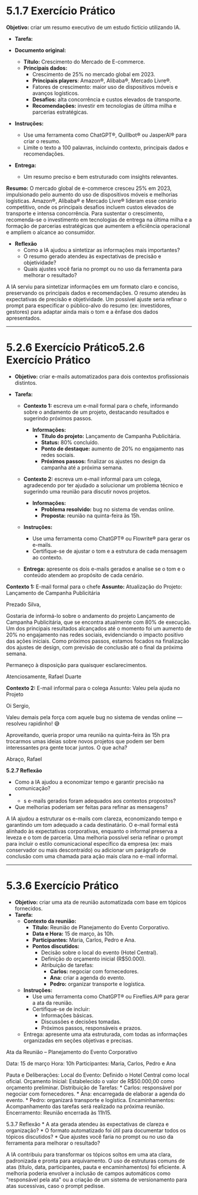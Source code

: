 # 5.1.7 Exercício Prático
**Objetivo:** criar um resumo executivo de um estudo fictício utilizando IA.
* **Tarefa:**

* **Documento original:**
  * **Título:** Crescimento do Mercado de E-commerce.
  * **Principais dados:**
    * Crescimento de 25% no mercado global em 2023.
    * **Principais players**: Amazon®, Alibaba®, Mercado Livre®.
    * Fatores de crescimento: maior uso de dispositivos móveis e avanços logísticos.
    * **Desafios:** alta concorrência e custos elevados de transporte.
    * **Recomendações:** investir em tecnologias de última milha e parcerias estratégicas.

* **Instruções:**
  * Use uma ferramenta como ChatGPT®, Quillbot® ou JasperAI® para criar o resumo.
  * Limite o texto a 100 palavras, incluindo contexto, principais dados e recomendações.

* **Entrega:**
  * Um resumo preciso e bem estruturado com insights relevantes.

**Resumo:**
O mercado global de e-commerce cresceu 25% em 2023, impulsionado pelo aumento do uso de dispositivos móveis e melhorias logísticas. Amazon®, Alibaba® e Mercado Livre® lideram esse cenário competitivo, onde os principais desafios incluem custos elevados de transporte e intensa concorrência. Para sustentar o crescimento, recomenda-se o investimento em tecnologias de entrega na última milha e a formação de parcerias estratégicas que aumentem a eficiência operacional e ampliem o alcance ao consumidor.

* **Reflexão**
  * Como a IA ajudou a sintetizar as informações mais importantes?
  * O resumo gerado atendeu às expectativas de precisão e objetividade?
  * Quais ajustes você faria no prompt ou no uso da ferramenta para melhorar o resultado?

A IA serviu para sintetizar informações em um formato claro e conciso, preservando os principais dados e recomendações. O resumo atendeu às expectativas de precisão e objetividade. Um possível ajuste seria refinar o prompt para especificar o público-alvo do resumo (ex: investidores, gestores) para adaptar ainda mais o tom e a ênfase dos dados apresentados.

---

#  5.2.6 Exercício Prático5.2.6 Exercício Prático
* **Objetivo:** criar e-mails automatizados para dois contextos profissionais distintos.

* **Tarefa:**
  * **Contexto 1:** escreva um e-mail formal para o chefe, informando sobre o andamento de um projeto, destacando resultados e sugerindo próximos passos.
    * **Informações:**
      * **Título do projeto:** Lançamento de Campanha Publicitária.
      * **Status:** 80% concluído.
      * **Ponto de destaque:** aumento de 20% no engajamento nas redes sociais.
      * **Próximos passos:** finalizar os ajustes no design da campanha até a próxima semana.
  * **Contexto 2:** escreva um e-mail informal para um colega, agradecendo por ter ajudado a solucionar um problema técnico e sugerindo uma reunião para discutir novos projetos.
    * **Informações:**
      * **Problema resolvido:** bug no sistema de vendas online.
      * **Proposta:** reunião na quinta-feira às 15h.
  * **Instruções:**
    * Use uma ferramenta como ChatGPT® ou Flowrite® para gerar os e-mails.
    * Certifique-se de ajustar o tom e a estrutura de cada mensagem ao contexto.

  * **Entrega:** apresente os dois e-mails gerados e analise se o tom e o conteúdo atendem ao propósito de cada cenário.

**Contexto 1:** E-mail formal para o chefe
**Assunto:** Atualização do Projeto: Lançamento de Campanha Publicitária

Prezado Silva,

Gostaria de informá-lo sobre o andamento do projeto Lançamento de Campanha Publicitária, que se encontra atualmente com 80% de execução. Um dos principais resultados alcançados até o momento foi um aumento de 20% no engajamento nas redes sociais, evidenciando o impacto positivo das ações iniciais.
Como próximos passos, estamos focados na finalização dos ajustes de design, com previsão de conclusão até o final da próxima semana.

Permaneço à disposição para quaisquer esclarecimentos.

Atenciosamente,
Rafael Duarte


**Contexto 2:** E-mail informal para o colega
Assunto: Valeu pela ajuda no Projeto

Oi Sergio,

Valeu demais pela força com aquele bug no sistema de vendas online — resolveu rapidinho! 😅

Aproveitando, queria propor uma reunião na quinta-feira às 15h pra trocarmos umas ideias sobre novos projetos que podem ser bem interessantes pra gente tocar juntos. O que acha?

Abraço,
Rafael


**5.2.7 Reflexão**
  * Como a IA ajudou a economizar tempo e garantir precisão na comunicação?
  *   * s e-mails gerados foram adequados aos contextos propostos?
  *   Que melhorias poderiam ser feitas para refinar as mensagens?

A IA ajudou a estruturar os e-mails com clareza, economizando tempo e garantindo um tom adequado a cada destinatário. O e-mail formal está alinhado às expectativas corporativas, enquanto o informal preserva a leveza e o tom de parceria. Uma melhoria possível seria refinar o prompt para incluir o estilo comunicacional específico da empresa (ex: mais conservador ou mais descontraído) ou adicionar um parágrafo de conclusão com uma chamada para ação mais clara no e-mail informal.



---

# 5.3.6 Exercício Prático
  * **Objetivo:** criar uma ata de reunião automatizada com base em tópicos fornecidos.
  * **Tarefa:**
    * **Contexto da reunião:**
      * **Título:** Reunião de Planejamento do Evento Corporativo.
      * **Data e Hora:** 15 de março, às 10h.
      * **Participantes:** Maria, Carlos, Pedro e Ana.
      * **Pontos discutidos:**
        * Decisão sobre o local do evento (Hotel Central).
        * Definição do orçamento inicial (R$50.000).
        * Atribuição de tarefas:
          * **Carlos:** negociar com fornecedores.
          * **Ana:** criar a agenda do evento.
          * **Pedro:** organizar transporte e logística.
    * **Instruções:**
      * Use uma ferramenta como ChatGPT® ou Fireflies.AI® para gerar a ata da reunião.
      * Certifique-se de incluir:
        * Informações básicas.
        * Discussões e decisões tomadas.
        * Próximos passos, responsáveis e prazos.
    * Entrega: apresente uma ata estruturada, com todas as informações organizadas em seções objetivas e precisas.

Ata da Reunião – Planejamento do Evento Corporativo

Data: 15 de março
Hora: 10h
Participantes: Maria, Carlos, Pedro e Ana

Pauta e Deliberações:
    Local do Evento: Definido o Hotel Central como local oficial.
    Orçamento Inicial: Estabelecido o valor de R$50.000,00 como orçamento preliminar.
    Distribuição de Tarefas:
    * Carlos: responsável por negociar com fornecedores.
    * Ana: encarregada de elaborar a agenda do evento.
    * Pedro: organizará transporte e logística.
Encaminhamentos: Acompanhamento das tarefas será realizado na próxima reunião.
Encerramento: Reunião encerrada às 11h15.



5.3.7 Reflexão
    * A ata gerada atendeu às expectativas de clareza e organização?
    * O formato automatizado foi útil para documentar todos os tópicos discutidos?
    * Que ajustes você faria no prompt ou no uso da ferramenta para melhorar o resultado?

A IA contribuiu para transformar os tópicos soltos em uma ata clara, padronizada e pronta para arquivamento. O uso de estruturas comuns de atas (título, data, participantes, pauta e encaminhamentos) foi eficiente. A melhoria poderia envolver a inclusão de campos automáticos como "responsável pela ata" ou a criação de um sistema de versionamento para atas sucessivas, caso o prompt pedisse.